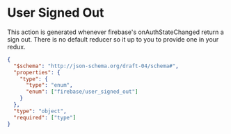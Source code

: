 # User Signed Out

This action is generated whenever firebase's onAuthStateChanged return a sign out.  There is no default reducer so it up to you to provide one in your redux.

```JSON
{
  "$schema": "http://json-schema.org/draft-04/schema#",
  "properties": {
    "type": {
      "type": "enum",
      "enum": ["firebase/user_signed_out"]
    }
  },
  "type": "object",
  "required": ["type"]
}
```






